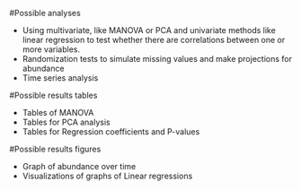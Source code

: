 #Possible analyses

  - Using multivariate, like MANOVA or PCA and univariate methods like linear regression to test whether there are       correlations between one or more variables.
  - Randomization tests to simulate missing values and make projections for abundance 
  - Time series analysis 
  
  
#Possible results tables

- Tables of MANOVA 
- Tables for PCA analysis 
- Tables for Regression coefficients and P-values

#Possible results figures

- Graph of abundance over time
- Visualizations of graphs of Linear regressions

